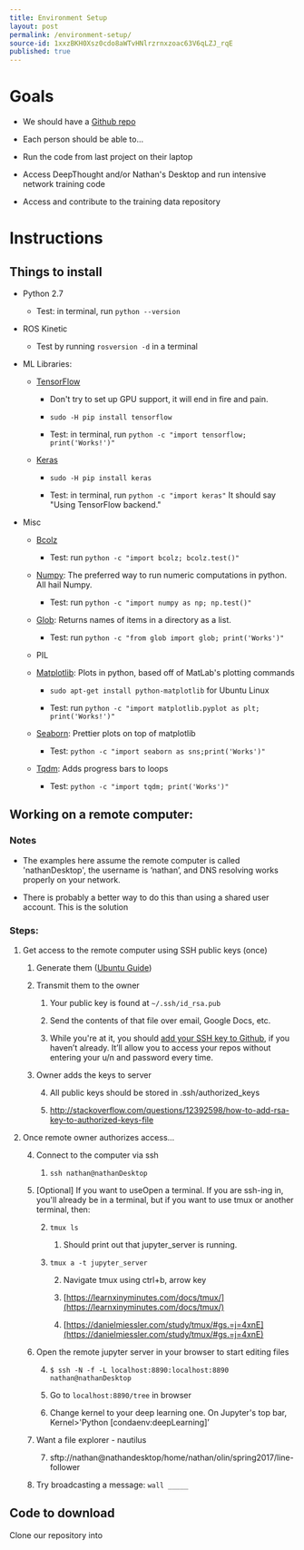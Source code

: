 ```yaml
---
title: Environment Setup
layout: post
permalink: /environment-setup/
source-id: 1xxzBKH0Xsz0cdo8aWTvHNlrzrnxzoac63V6qLZJ_rqE
published: true
---
```

# Goals

* We should have a [Github repo](https://github.com/no-fire/line-follower)

* Each person should be able to...

* Run the code from last project on their laptop

* Access DeepThought and/or Nathan's Desktop and run intensive network training code

* Access and contribute to the training data repository 

# Instructions

## Things to install

* Python 2.7

    * Test: in terminal, run `python --version`

* ROS Kinetic

    * Test by running `rosversion -d` in a terminal

* ML Libraries:

    * [TensorFlow](https://www.tensorflow.org/install/)

        * Don't try to set up GPU support, it will end in fire and pain.

        * `sudo -H pip install tensorflow`

        * Test: in terminal, run `python -c "import tensorflow; print('Works!')"`

    * [Keras](https://keras.io/#installation)

        * `sudo -H pip install keras`

        * Test: in terminal, run `python -c "import keras"` It should say "Using TensorFlow backend."

* Misc

    * [Bcolz](http://bcolz.readthedocs.io/en/latest/install.html)

        * Test: run `python -c "import bcolz; bcolz.test()"`

    * [Numpy](https://scipy.org/install.html): The preferred way to run numeric computations in python. All hail Numpy.

        * Test: run `python -c "import numpy as np; np.test()"`

    * [Glob](https://pypi.python.org/pypi/glob2): Returns names of items in a directory as a list.

        * Test: run `python -c "from glob import glob; print('Works')"`

    * PIL

    * [Matplotlib](https://matplotlib.org/users/installing.html): Plots in python, based off of MatLab's plotting commands

        * `sudo apt-get install python-matplotlib` for Ubuntu Linux

        * Test: run `python -c "import matplotlib.pyplot as plt; print('Works!')"`

    * [Seaborn](http://seaborn.pydata.org/installing.html): Prettier plots on top of matplotlib

        * Test: `python -c "import seaborn as sns;print('Works')"`

    * [Tqdm](https://pypi.python.org/pypi/tqdm#installation): Adds progress bars to loops

        * Test: `python -c "import tqdm; print('Works')"`

## Working on a remote computer:

### Notes

* The examples here assume the remote computer is called 'nathanDesktop', the username is ‘nathan’, and DNS resolving works properly on your network.

* There is probably a better way to do this than using a shared user account. This is the solution

### Steps:

1. Get access to the remote computer using SSH public keys (once)

    1. Generate them ([Ubuntu Guide](https://help.ubuntu.com/community/SSH/OpenSSH/Keys))

    2. Transmit them to the owner 

        1. Your public key is found at `~/.ssh/id_rsa.pub`

        2. Send the contents of that file over email, Google Docs, etc.

        3. While you're at it, you should [add your SSH key to Github](https://github.com/settings/keys), if you haven’t already. It’ll allow you to access your repos without entering your u/n and password every time.

    3. Owner adds the keys to server

        4. All public keys should be stored in .ssh/authorized_keys 

        5. http://stackoverflow.com/questions/12392598/how-to-add-rsa-key-to-authorized-keys-file

2. Once remote owner authorizes access...

    4. Connect to the computer via ssh

        1. `ssh nathan@nathanDesktop`

    1. [Optional] If you want to useOpen a terminal. If you are ssh-ing in, you'll already be in a terminal, but if you want to use tmux or another terminal, then:

        2. `tmux ls`

            1. Should print out that jupyter_server is running.

        3. `tmux a -t jupyter_server`

            2. Navigate tmux using ctrl+b, arrow key

            3. [https://learnxinyminutes.com/docs/tmux/](https://learnxinyminutes.com/docs/tmux/)

            4. [https://danielmiessler.com/study/tmux/#gs.=j=4xnE](https://danielmiessler.com/study/tmux/#gs.=j=4xnE)

    2. Open the remote jupyter server in your browser to start editing files

        4. `$ ssh -N -f -L localhost:8890:localhost:8890 nathan@nathanDesktop`

        5. Go to `localhost:8890/tree` in browser

        6. Change kernel to your deep learning one. On Jupyter's top bar, Kernel>'Python [condaenv:deepLearning]’

    3. Want a file explorer - nautilus

        7. sftp://nathan@nathandesktop/home/nathan/olin/spring2017/line-follower

    4. Try broadcasting a message: `wall _____` 

## Code to download

Clone our repository into 

